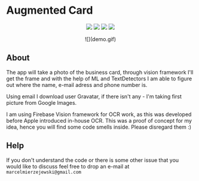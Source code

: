 <p align="center">
  <h1>Augmented Card</h1>
</p>
<p align="center">
    <img src="https://img.shields.io/badge/Swift-4.2-orange.svg?style=flat" />
    <img src="https://img.shields.io/badge/iOS-12.0+-informational.svg?style=flat" />
    <img src="https://img.shields.io/badge/Updated-07.01.2019-red.svg?style=flat" />
    <img src="https://img.shields.io/badge/Release-0.7.1-critical.svg?style=flat" />
</p>

<p align="center">
![](demo.gif)
</p>

## About

The app will take a photo of the business card, through vision framework I'll get the frame and with the help of ML and TextDetectors I am able to figure out where the name, e-mail adress and phone number is. 

Using email I download user Gravatar, if there isn't any - I'm taking first picture from Google Images.

I am using Firebase Vision framework for OCR work, as this was developed before Apple introduced in-house OCR.
This was a proof of concept for my idea, hence you will find some code smells inside. Please disregard them :)

## Help

If you don't understand the code or there is some other issue that you would like to discuss feel free to drop an e-mail at
`marcelmierzejewski@gmail.com`
